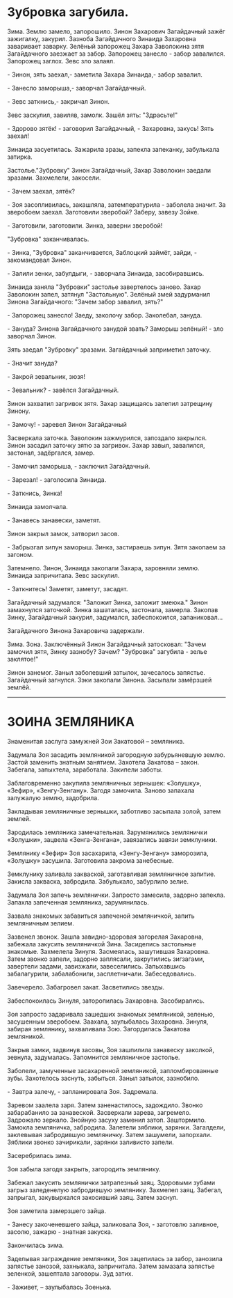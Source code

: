 #  Зубровка  загубила.
Зима. Землю замело, запорошило. Зинон Захарович Загайдачный зажёг зажигалку, закурил. Зазноба Загайдачного Зинаида Захаровна заваривает заварку. Зелёный запорожец Захара Заволокина зятя Загайдачного заезжает за забор. Запорожец занесло - забор завалился. Запорожец заглох. Зевс зло залаял.

\- Зинон, зять заехал,- заметила Захара Зинаида,- забор завалил.

\- Занесло заморыша,- заворчал Загайдачный.

\- Зевс заткнись,- закричал Зинон.

Зевс заскулил, завиляв, замолк. Зашёл зять: "Здрасьте!"

\- Здорово зятёк! - заговорил Загайдачный, - Захаровна, закусь! Зять заехал!

Зинаида засуетилась. Зажарила зразы, запекла запеканку, забулькала затирка.

Застолье."Зубровку" Зинон Загайдачный, Захар Заволокин заедали зразами. Захмелели, закосели.

\- Зачем заехал, зятёк?

\- Зоя засопливилась, закашляла, затемпературила - заболела значит. За зверобоем заехал. Заготовили зверобой? Заберу, завезу Зойке.

\- Заготовили, заготовили. Зинка, заверни зверобой!

"Зубровка" заканчивалась.

\- Зинка, "Зубровка" заканчивается, Заблоцкий займёт, зайди, - закомандовал Зинон.

\- Залили зенки, забулдыги, - заворчала Зинаида, засобиравшись.

Зинаида заняла "Зубровки" застолье завертелось заново. Захар Заволокин запел, затянул "Застольную". Зелёный змей задурманил Зинона Загайдачного: "Зачем забор завалил, зять?"

\- Запорожец занесло! Заеду, заколочу забор. Заколебал, зануда.

\- Зануда? Зинона Загайдачного занудой звать? Заморыш зелёный! - зло заворчал Зинон.

Зять заедал "Зубровку" зразами. Загайдачный заприметил заточку.

\- Значит зануда?

\- Закрой зевальник, зюзя!

\- Зевальник? - завёлся Загайдачный.

Зинон захватил загривок зятя. Захар защищаясь залепил затрещину Зинону.

\- Замочу! - заревел Зинон Загайдачный

Засверкала заточка. Заволокин зажмурился, запоздало закрылся. Зинон засадил заточку зятю за загривок. Захар завыл, завалился, застонал, задёргался, замер.

\- Замочил заморыша, - заключил Загайдачный.

\- Зарезал! - заголосила Зинаида.

\- Заткнись, Зинка!

Зинаида замолчала.

\- Занавесь занавески, заметят.

Зинон закрыл замок, затворил засов.

\- Забрызгал зипун заморыш. Зинка, застираешь зипун. Зятя закопаем за загоном.

Затемнело. Зинон, Зинаида закопали Захара, заровняли землю. Зинаида запричитала. Зевс заскулил.

\- Заткнитесь! Заметят, заметут, засадят.

Загайдачный задумался: "Заложит Зинка, заложит змеюка." Зинон замахнулся заточкой. Зинка зашаталась, застонала, замерла. Закопав Зинку, Загайдачный закурил, задумался, забеспокоился, запаниковал...

Загайдачного Зинона Захаровича задержали.

Зима. Зона. Заключённый Зинон Загайдачный затосковал: "Зачем замочил зятя, Зинку зазнобу? Зачем? "Зубровка" загубила - зелье заклятое!"

Зинон занемог. Заныл заболевший затылок, зачесалось запястье. Загайдачный загнулся. Зэки закопали Зинона. Засыпали замёрзшей землёй.

----
#  ЗОИНА ЗЕМЛЯНИКА
Знаменитая заслуга замужней 3ои Закатовой – земляника.

Задумала Зоя засадить земляникой загородную забурьяневшую землю. Застой заменить знатным занятием. Захотела Закатова – закон. Забегала, запыхтела, заработала. Закипели заботы.

Заблаговременно закупила земляничных зернышек: «Золушку», «Зефир», «Зенгу-Зенгану». Загодя замочила. Заново запахала залужалую землю, задобрила.

Закладывая земляничные зернышки, заботливо засыпала золой, затем землей.

Зародилась земляника замечательная. Зарумянились землянички «Золушки», зацвела «Зенга-Зенгана», завязались завязи земклуники.

Землянику «Зефир» Зоя засахарила, «Зенгу-Зенгану» заморозила, «Золушку» засушила. Заготовила закрома занебесные.

Земклунику заливала закваской, заготавливая земляничное запитие. Закисла закваска, забродила. Забулькало, забурлило зелие.

Задумала Зоя запечь землянички. Запросто замесила, задорно запекла. Запахла запеченная земляника, зарумянилась.

Зазвала знакомых забавиться запеченой земляничкой, запить земляничным зелием.

Зазвенел звонок. Зашла завидно-здоровая загорелая Захаровна, забежала закусить земляничкой Зина. Засиделись застольные знакомые. Захмелела Зинуля. Засмеялась, зашутившая Захаровна. Затем звонко запели, задорно заплясали, закрутились зигзагами, завертели задами, завизжали, завеселились. Запыхавшись забалагурили, забалабонили, засплетничали. Забеседовались.

Завечерело. Забагровел закат. Засветились звезды.

Забеспокоилась Зинуля, заторопилась Захаровна. Засобирались.

Зоя запросто задаривала зашедших знакомых земляникой, зеленью, засушенным зверобоем. Заахала, заулыбалась Захаровна. Зинуля, забирая землянику, захваливала Зою. Загордилась Закатова земляникой.

Закрыв замки, задвинув засовы, Зоя зашпилила занавеску заколкой, зевнула, задумалась. Запомнится земляничное застолье.

Заболели, замученные засахаренной земляникой, запломбированные зубы. Захотелось заснуть, забыться. Заныл затылок, зазнобило.

\- Завтра залечу, - запланировала Зоя. Задремала.


Заревом заалела заря. Затем заненастилось, задождило. Звонко забарабанило за занавеской. Засверкали зарева, загремело. Задрожало зеркало. Знойную засуху заменил затоп. Заштормило. Замокла земляничка, забродила. Залетели зяблики, зарянки. Загалдели, заклевывая забродившую земляничку. Затем зашумели, запорхали. Зяблики звонко зачирикали, зарянки заливисто запели.


Засеребрилась зима.

Зоя забыла загодя закрыть, загородить землянику.

Забежал закусить землянички затрапезный заяц. Здоровыми зубами загрыз заледенелую забродившую землянику. Захмелел заяц. Забегал, запрыгал, закувыркался закосивший заяц. Затем заснул.

Зоя заметила замерзшего зайца.

\- Занесу закоченевшего зайца, заликовала Зоя, - заготовлю заливное, засолю, зажарю - знатная закуска.


Закончилась зима.

Заделывая заграждение земляники, Зоя зацепилась за забор, занозила запястье занозой, захныкала, запричитала. Затем замазала запястье зеленкой, зашептала заговоры. Зуд затих.

\- Заживет, – заулыбалась Зоенька.


